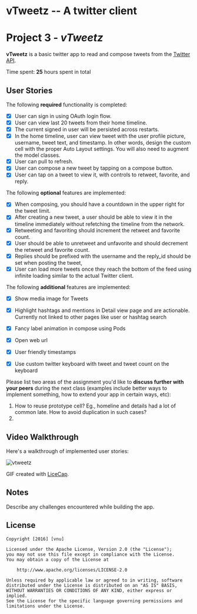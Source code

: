 # vTweetz -- A twitter client 
# Project 3 - *vTweetz*

**vTweetz** is a basic twitter app to read and compose tweets from the [Twitter API](https://apps.twitter.com/).

Time spent: **25** hours spent in total

## User Stories

The following **required** functionality is completed:

- [x] User can sign in using OAuth login flow.
- [x] User can view last 20 tweets from their home timeline.
- [x] The current signed in user will be persisted across restarts.
- [x] In the home timeline, user can view tweet with the user profile picture, username, tweet text, and timestamp.  In other words, design the custom cell with the proper Auto Layout settings.  You will also need to augment the model classes.
- [x] User can pull to refresh.
- [x] User can compose a new tweet by tapping on a compose button.
- [x] User can tap on a tweet to view it, with controls to retweet, favorite, and reply.

The following **optional** features are implemented:

- [x] When composing, you should have a countdown in the upper right for the tweet limit.
- [x] After creating a new tweet, a user should be able to view it in the timeline immediately without refetching the timeline from the network.
- [x] Retweeting and favoriting should increment the retweet and favorite count.
- [x] User should be able to unretweet and unfavorite and should decrement the retweet and favorite count.
- [x] Replies should be prefixed with the username and the reply_id should be set when posting the tweet,
- [x] User can load more tweets once they reach the bottom of the feed using infinite loading similar to the actual Twitter client.

The following **additional** features are implemented:

- [x] Show media image for Tweets
- [x] Highlight hashtags and mentions in Detail view page and are actionable. Currently not linked to other pages like user or hashtag search
- [x] Fancy label animation in compose using Pods
- [x] Open web url
- [x] User friendly timestamps
- [x] Use custom twitter keyboard with tweet and tweet count on the keyboard


Please list two areas of the assignment you'd like to **discuss further with your peers** during the next class (examples include better ways to implement something, how to extend your app in certain ways, etc):

1. How to reuse prototype cell? Eg., homeline and details had a lot of common late. How to avoid duplication in such cases?
2.

## Video Walkthrough

Here's a walkthrough of implemented user stories:

![vtweetz](https://cloud.githubusercontent.com/assets/1395635/13212215/40b4d6fc-d8f4-11e5-95e2-97219d9709e8.gif)

GIF created with [LiceCap](http://www.cockos.com/licecap/).

## Notes

Describe any challenges encountered while building the app.

## License

    Copyright [2016] [vnu]

    Licensed under the Apache License, Version 2.0 (the "License");
    you may not use this file except in compliance with the License.
    You may obtain a copy of the License at

        http://www.apache.org/licenses/LICENSE-2.0

    Unless required by applicable law or agreed to in writing, software
    distributed under the License is distributed on an "AS IS" BASIS,
    WITHOUT WARRANTIES OR CONDITIONS OF ANY KIND, either express or implied.
    See the License for the specific language governing permissions and
    limitations under the License.
